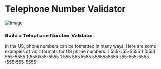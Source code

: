 # Telephone Number Validator
![image](https://github.com/Milave-kun/JavaScript-Algorithms-and-Data-Structures/assets/125982535/d44853e7-06c2-48aa-b91e-eb5bdf1db3eb)

### Build a Telephone Number Validator
In the US, phone numbers can be formatted in many ways. Here are some examples of valid formats for US phone numbers:
  1 555-555-5555
  1 (555) 555-5555
  1(555)555-5555
  1 555 555 5555
  5555555555
  555-555-5555
  (555)555-5555
